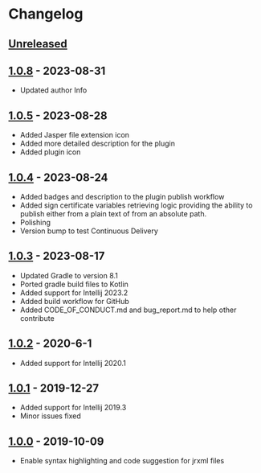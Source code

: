 # Changelog

## [Unreleased]

## [1.0.8] - 2023-08-31
- Updated author Info

## [1.0.5] - 2023-08-28
- Added Jasper file extension icon
- Added more detailed description for the plugin
- Added plugin icon

## [1.0.4] - 2023-08-24
- Added badges and description to the plugin publish workflow
- Added sign certificate variables retrieving logic providing the ability to publish either from a plain text of from an absolute path.
- Polishing
- Version bump to test Continuous Delivery

## [1.0.3] - 2023-08-17
- Updated Gradle to version 8.1
- Ported gradle build files to Kotlin
- Added support for Intellij 2023.2
- Added build workflow for GitHub
- Added CODE_OF_CONDUCT.md and bug_report.md to help other contribute

## [1.0.2] - 2020-6-1
- Added support for Intellij 2020.1

## [1.0.1] - 2019-12-27
- Added support for Intellij 2019.3
- Minor issues fixed

## [1.0.0] - 2019-10-09
- Enable syntax highlighting and code suggestion for jrxml files

[Unreleased]: https://github.com/kLeZ/intellij-jasper-report-support/compare/v1.0.8...HEAD
[1.0.8]: https://github.com/kLeZ/intellij-jasper-report-support/compare/v1.0.5...v1.0.8
[1.0.5]: https://github.com/kLeZ/intellij-jasper-report-support/compare/v1.0.4...v1.0.5
[1.0.4]: https://github.com/kLeZ/intellij-jasper-report-support/compare/v1.0.3...v1.0.4
[1.0.3]: https://github.com/kLeZ/intellij-jasper-report-support/compare/v1.0.2...v1.0.3
[1.0.2]: https://github.com/kLeZ/intellij-jasper-report-support/compare/v1.0.1...v1.0.2
[1.0.1]: https://github.com/kLeZ/intellij-jasper-report-support/compare/v1.0.0...v1.0.1
[1.0.0]: https://github.com/kLeZ/intellij-jasper-report-support/commits/v1.0.0
